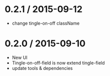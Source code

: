 
0.2.1 / 2015-09-12
==================

 * change tingle-on-off className

0.2.0 / 2015-09-10
==================

 * New UI
 * Tingle-on-off-field is now extend tingle-field
 * update tools & dependencies
